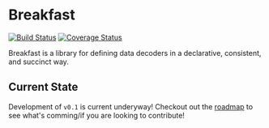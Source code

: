 # Breakfast

[![Build Status](https://secure.travis-ci.org/MainShayne233/breakfast.svg?branch=master "Build Status")](http://travis-ci.org/MainShayne233/breakfast)
[![Coverage Status](https://coveralls.io/repos/github/MainShayne233/breakfast/badge.svg?branch=master)](https://coveralls.io/github/MainShayne233/breakfast?branch=master)

Breakfast is a library for defining data decoders in a declarative, consistent, and succinct way.

## Current State

Development of `v0.1` is current underyway! Checkout out the [roadmap](./ROAMDMAP/v0.1md) to see what's comming/if you are looking to contribute!
